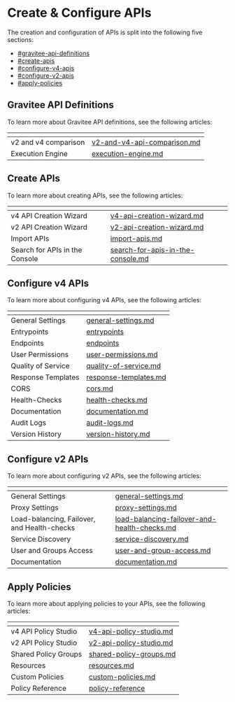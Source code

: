 # Create & Configure APIs

The creation and configuration of APIs is split into the following five sections:

* [#gravitee-api-definitions](./#gravitee-api-definitions "mention")
* [#create-apis](./#create-apis "mention")
* [#configure-v4-apis](./#configure-v4-apis "mention")
* [#configure-v2-apis](./#configure-v2-apis "mention")
* [#apply-policies](./#apply-policies "mention")

## Gravitee API Definitions

To learn more about Gravitee API definitions, see the following articles:&#x20;

<table data-view="cards"><thead><tr><th></th><th data-hidden data-card-target data-type="content-ref"></th></tr></thead><tbody><tr><td>v2 and v4 comparison </td><td><a href="gravitee-api-definitions/v2-and-v4-api-comparison.md">v2-and-v4-api-comparison.md</a></td></tr><tr><td>Execution Engine </td><td><a href="gravitee-api-definitions/execution-engine.md">execution-engine.md</a></td></tr></tbody></table>

## Create APIs

To learn more about creating APIs, see the following articles:

<table data-view="cards"><thead><tr><th></th><th data-hidden data-card-target data-type="content-ref"></th></tr></thead><tbody><tr><td>v4 API Creation Wizard</td><td><a href="create-apis/v4-api-creation-wizard.md">v4-api-creation-wizard.md</a></td></tr><tr><td>v2 API Creation Wizard</td><td><a href="create-apis/v2-api-creation-wizard.md">v2-api-creation-wizard.md</a></td></tr><tr><td>Import APIs</td><td><a href="create-apis/import-apis.md">import-apis.md</a></td></tr><tr><td>Search for APIs in the Console</td><td><a href="create-apis/search-for-apis-in-the-console.md">search-for-apis-in-the-console.md</a></td></tr></tbody></table>

## Configure v4 APIs

To learn more about configuring v4 APIs, see the following articles:&#x20;

<table data-view="cards"><thead><tr><th></th><th data-hidden data-card-target data-type="content-ref"></th></tr></thead><tbody><tr><td>General Settings</td><td><a href="configure-v4-apis/general-settings.md">general-settings.md</a></td></tr><tr><td>Entrypoints</td><td><a href="configure-v4-apis/entrypoints/">entrypoints</a></td></tr><tr><td>Endpoints</td><td><a href="configure-v4-apis/endpoints/">endpoints</a></td></tr><tr><td>User Permissions</td><td><a href="configure-v4-apis/user-permissions.md">user-permissions.md</a></td></tr><tr><td>Quality of Service</td><td><a href="configure-v4-apis/quality-of-service.md">quality-of-service.md</a></td></tr><tr><td>Response Templates</td><td><a href="configure-v4-apis/response-templates.md">response-templates.md</a></td></tr><tr><td>CORS</td><td><a href="configure-v4-apis/cors.md">cors.md</a></td></tr><tr><td>Health-Checks</td><td><a href="configure-v4-apis/health-checks.md">health-checks.md</a></td></tr><tr><td>Documentation</td><td><a href="configure-v4-apis/documentation.md">documentation.md</a></td></tr><tr><td>Audit Logs</td><td><a href="configure-v4-apis/audit-logs.md">audit-logs.md</a></td></tr><tr><td>Version History</td><td><a href="configure-v4-apis/version-history.md">version-history.md</a></td></tr></tbody></table>

## Configure v2 APIs

To learn more about configuring v2 APIs, see the following articles:

<table data-view="cards"><thead><tr><th></th><th data-hidden data-card-target data-type="content-ref"></th></tr></thead><tbody><tr><td>General Settings</td><td><a href="configure-v2-apis/general-settings.md">general-settings.md</a></td></tr><tr><td>Proxy Settings</td><td><a href="configure-v2-apis/proxy-settings.md">proxy-settings.md</a></td></tr><tr><td>Load-balancing, Failover, and Health-checks</td><td><a href="configure-v2-apis/load-balancing-failover-and-health-checks.md">load-balancing-failover-and-health-checks.md</a></td></tr><tr><td>Service Discovery </td><td><a href="configure-v2-apis/service-discovery.md">service-discovery.md</a></td></tr><tr><td>User and Groups Access</td><td><a href="configure-v2-apis/user-and-group-access.md">user-and-group-access.md</a></td></tr><tr><td>Documentation</td><td><a href="configure-v2-apis/documentation.md">documentation.md</a></td></tr></tbody></table>

## Apply Policies

To learn more about applying policies to your APIs, see the following articles:&#x20;

<table data-view="cards"><thead><tr><th></th><th data-hidden data-card-target data-type="content-ref"></th></tr></thead><tbody><tr><td>v4 API Policy Studio</td><td><a href="apply-policies/v4-api-policy-studio.md">v4-api-policy-studio.md</a></td></tr><tr><td>v2 API Policy Studio</td><td><a href="apply-policies/v2-api-policy-studio.md">v2-api-policy-studio.md</a></td></tr><tr><td>Shared Policy Groups</td><td><a href="apply-policies/shared-policy-groups.md">shared-policy-groups.md</a></td></tr><tr><td>Resources</td><td><a href="apply-policies/resources.md">resources.md</a></td></tr><tr><td>Custom Policies </td><td><a href="apply-policies/custom-policies.md">custom-policies.md</a></td></tr><tr><td>Policy Reference</td><td><a href="apply-policies/policy-reference/">policy-reference</a></td></tr></tbody></table>
